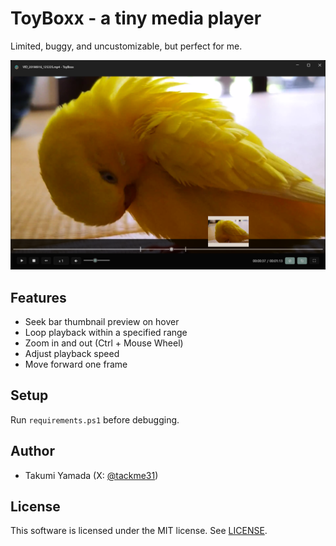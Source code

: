 # ToyBoxx - a tiny media player
Limited, buggy, and uncustomizable, but perfect for me.

![](./img/screenshot.png)

## Features

- Seek bar thumbnail preview on hover
- Loop playback within a specified range
- Zoom in and out (Ctrl + Mouse Wheel)
- Adjust playback speed
- Move forward one frame

## Setup
Run `requirements.ps1` before debugging.

## Author

- Takumi Yamada (X: [@tackme31](https://x.com/tackme31))

## License
This software is licensed under the MIT license. See [LICENSE](./LICENSE).